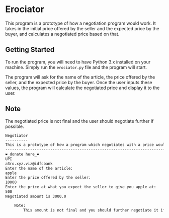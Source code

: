 # Erociator 

This program is a prototype of how a negotiation program would work. It takes in the initial price offered by the seller and the expected price by the buyer, and calculates a negotiated price based on that.

## Getting Started

To run the program, you will need to have Python 3.x installed on your machine. Simply run the `erociator.py` file and the program will start.

The program will ask for the name of the article, the price offered by the seller, and the expected price by the buyer. Once the user inputs these values, the program will calculate the negotiated price and display it to the user.

## Note

The negotiated price is not final and the user should negotiate further if possible.



```bash
Negotiator
----------
This is a prototype of how a program which negotiates with a price would work.
------------------------------------------------------------------------------
❤️_donate here_❤️
UPI
a3ro.xyz.viz@idfcbank
Enter the name of the article: 
apple
Enter the price offered by the seller: 
10000
Enter the price at what you expect the seller to give you apple at: 
500
Negotiated amount is 3000.0

    Note:
        This amount is not final and you should further negotiate it if possible.
```
